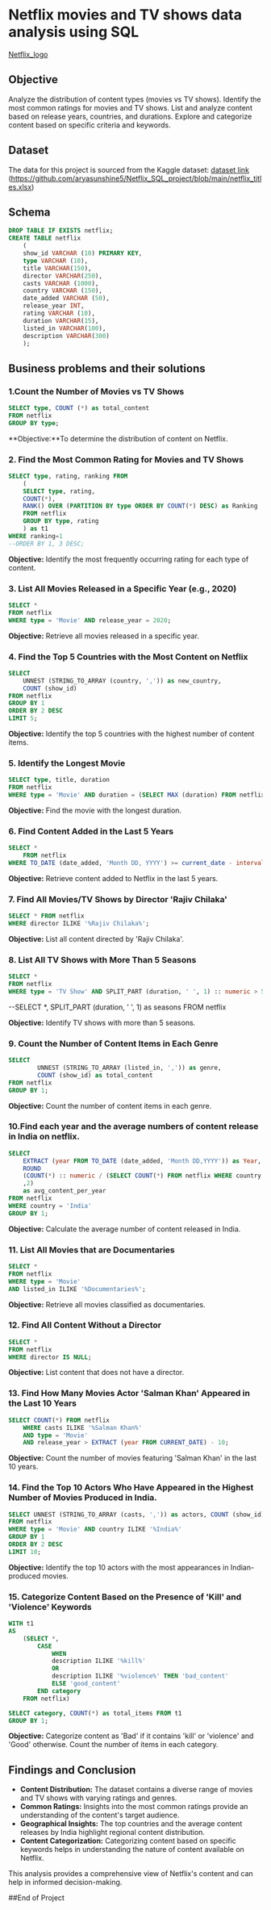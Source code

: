 # Netflix movies and TV shows data analysis using SQL

[Netflix_logo](https://github.com/aryasunshine5/Netflix_SQL_project/blob/main/logo.png)

## Objective 
Analyze the distribution of content types (movies vs TV shows).
Identify the most common ratings for movies and TV shows.
List and analyze content based on release years, countries, and durations.
Explore and categorize content based on specific criteria and keywords.

## Dataset
The data for this project is sourced from the Kaggle dataset:
[dataset link](https://github.com/aryasunshine5/Netflix_SQL_project/blob/main/netflix_titles.csv)
(https://github.com/aryasunshine5/Netflix_SQL_project/blob/main/netflix_titles.xlsx)

## Schema
```sql
DROP TABLE IF EXISTS netflix;
CREATE TABLE netflix 
	(
	show_id	VARCHAR (10) PRIMARY KEY,
	type VARCHAR (10),	
	title VARCHAR(150),	
	director VARCHAR(250),	
	casts VARCHAR (1000),
	country	VARCHAR (150),
	date_added VARCHAR (50),
	release_year INT,
	rating VARCHAR (10),
	duration VARCHAR(15),
	listed_in VARCHAR(100),
	description VARCHAR(300)
	);
```

 ## Business problems and their solutions
 
### 1.Count the Number of Movies vs TV Shows

```sql
SELECT type, COUNT (*) as total_content
FROM netflix
GROUP BY type;
```
**Objective:**To determine the distribution of content on Netflix.

### 2. Find the Most Common Rating for Movies and TV Shows

```sql
SELECT type, rating, ranking FROM
	(
	SELECT type, rating, 
	COUNT(*),
	RANK() OVER (PARTITION BY type ORDER BY COUNT(*) DESC) as Ranking
	FROM netflix
	GROUP BY type, rating
	) as t1
WHERE ranking=1
--ORDER BY 1, 3 DESC;
```
**Objective:** Identify the most frequently occurring rating for each type of content.

### 3. List All Movies Released in a Specific Year (e.g., 2020)

```sql
SELECT * 
FROM netflix	
WHERE type = 'Movie' AND release_year = 2020;
```

**Objective:** Retrieve all movies released in a specific year.

### 4. Find the Top 5 Countries with the Most Content on Netflix
```sql
SELECT 
	UNNEST (STRING_TO_ARRAY (country, ',')) as new_country,
	COUNT (show_id)
FROM netflix
GROUP BY 1
ORDER BY 2 DESC
LIMIT 5;
```

**Objective:** Identify the top 5 countries with the highest number of content items.

### 5. Identify the Longest Movie

```sql
SELECT type, title, duration 
FROM netflix
WHERE type = 'Movie' AND duration = (SELECT MAX (duration) FROM netflix);
```

**Objective:** Find the movie with the longest duration.

### 6. Find Content Added in the Last 5 Years
```sql
SELECT *
	FROM netflix
WHERE TO_DATE (date_added, 'Month DD, YYYY') >= current_date - interval '5 years';
```

**Objective:** Retrieve content added to Netflix in the last 5 years.

### 7. Find All Movies/TV Shows by Director 'Rajiv Chilaka'

```sql
SELECT * FROM netflix
WHERE director ILIKE '%Rajiv Chilaka%';
```

**Objective:** List all content directed by 'Rajiv Chilaka'.

### 8. List All TV Shows with More Than 5 Seasons

```sql
SELECT *
FROM netflix 
WHERE type = 'TV Show' AND SPLIT_PART (duration, ' ', 1) :: numeric > 5;
```
--SELECT *, SPLIT_PART (duration, ' ', 1) as seasons FROM netflix

**Objective:** Identify TV shows with more than 5 seasons.

### 9. Count the Number of Content Items in Each Genre

```sql
SELECT 
		UNNEST (STRING_TO_ARRAY (listed_in, ',')) as genre, 
		COUNT (show_id) as total_content
FROM netflix
GROUP BY 1;
```

**Objective:** Count the number of content items in each genre.

### 10.Find each year and the average numbers of content release in India on netflix.

```sql
SELECT 
	EXTRACT (year FROM TO_DATE (date_added, 'Month DD,YYYY')) as Year, COUNT (*) as total_content,
	ROUND 
	(COUNT(*) :: numeric / (SELECT COUNT(*) FROM netflix WHERE country = 'India')::numeric * 100 
	,2)
	as avg_content_per_year
FROM netflix
WHERE country = 'India'
GROUP BY 1;
```
**Objective:** Calculate the average number of content released in India.

### 11. List All Movies that are Documentaries

```sql
SELECT *
FROM netflix
WHERE type = 'Movie'
AND listed_in ILIKE '%Documentaries%';
```

**Objective:** Retrieve all movies classified as documentaries.

### 12. Find All Content Without a Director

```sql
SELECT * 
FROM netflix
WHERE director IS NULL;
```

**Objective:** List content that does not have a director.

### 13. Find How Many Movies Actor 'Salman Khan' Appeared in the Last 10 Years

```sql
SELECT COUNT(*) FROM netflix
	WHERE casts ILIKE '%Salman Khan%' 
	AND type = 'Movie'
	AND release_year > EXTRACT (year FROM CURRENT_DATE) - 10;
```

**Objective:** Count the number of movies featuring 'Salman Khan' in the last 10 years.

### 14. Find the Top 10 Actors Who Have Appeared in the Highest Number of Movies Produced in India.

```sql
SELECT UNNEST (STRING_TO_ARRAY (casts, ',')) as actors, COUNT (show_id) as total_movies
FROM netflix 
WHERE type = 'Movie' AND country ILIKE '%India%'
GROUP BY 1
ORDER BY 2 DESC
LIMIT 10;
```

**Objective:** Identify the top 10 actors with the most appearances in Indian-produced movies.

### 15. Categorize Content Based on the Presence of 'Kill' and 'Violence' Keywords

```sql
WITH t1
AS 
	(SELECT *,
		CASE 
			WHEN 
			description ILIKE '%kill%'
			OR 
			description ILIKE '%violence%' THEN 'bad_content'
			ELSE 'good_content'
		END category
	FROM netflix)

SELECT category, COUNT(*) as total_items FROM t1
GROUP BY 1;
```
**Objective:** Categorize content as 'Bad' if it contains 'kill' or 'violence' and 'Good' otherwise. Count the number of items in each category.

## Findings and Conclusion

- **Content Distribution:** The dataset contains a diverse range of movies and TV shows with varying ratings and genres.
- **Common Ratings:** Insights into the most common ratings provide an understanding of the content's target audience.
- **Geographical Insights:** The top countries and the average content releases by India highlight regional content distribution.
- **Content Categorization:** Categorizing content based on specific keywords helps in understanding the nature of content available on Netflix.

This analysis provides a comprehensive view of Netflix's content and can help in informed decision-making.

##End of Project
